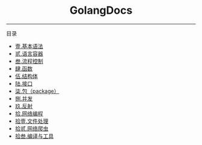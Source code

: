 <center><h1>GolangDocs</h1></center>

---

目录

- [壹.基本语法](zh-hans/1-基本语法/TOC)
- [贰.语言容器](zh-hans/2-语言容器/TOC)
- [叁.流程控制](zh-hans/3-流程控制/TOC)
- [肆.函数](zh-hans/4-函数/TOC)
- [伍.结构体](zh-hans/5-结构体/TOC)
- [陆.接口](zh-hans/6-接口/TOC)
- [柒.包（package）](zh-hans/7-包/TOC)
- [捌.并发](zh-hans/8-并发/TOC)
- [玖.反射](zh-hans/9-反射/TOC)
- [拾.网络编程](zh-hans/10-网络编程/TOC)
- [拾壹.文件处理](zh-hans/11-文件处理/TOC)
- [拾贰.网络爬虫](zh-hans/12-网络爬虫/TOC)
- [拾叁.编译与工具](zh-hans/13-编译与工具/TOC)

<!--
# 运行
docsify serve ./docs
-->
